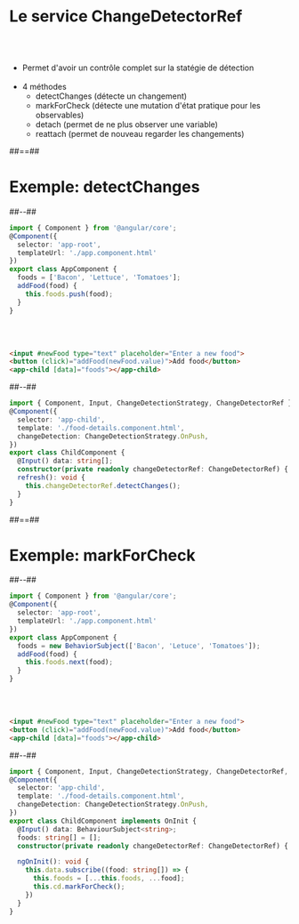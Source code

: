 <!-- .slide -->
# Le service ChangeDetectorRef
<br><br>

- Permet d'avoir un contrôle complet sur la statégie de détection<br><br>
- 4 méthodes
    - detectChanges (détecte un changement)
    - markForCheck (détecte une mutation d'état pratique pour les observables)
    - detach (permet de ne plus observer une variable)
    - reattach (permet de nouveau regarder les changements)

##==##

<!-- .slide: class="two-column-layout" -->
# Exemple: detectChanges
##--##
<!-- .slide: class="with-code inconsolata" -->
```typescript
import { Component } from '@angular/core';
@Component({
  selector: 'app-root',
  templateUrl: './app.component.html'
})
export class AppComponent {
  foods = ['Bacon', 'Lettuce', 'Tomatoes'];
  addFood(food) {
    this.foods.push(food);
  }
}
```
<!-- .element: class="medium-code" -->

<br><br>

```html
<input #newFood type="text" placeholder="Enter a new food">
<button (click)="addFood(newFood.value)">Add food</button>
<app-child [data]="foods"></app-child>
```
<!-- .element: class="medium-code" -->

##--##
<!-- .slide: class="with-code inconsolata" -->
```typescript
import { Component, Input, ChangeDetectionStrategy, ChangeDetectorRef } from '@angular/core';
@Component({
  selector: 'app-child',
  template: './food-details.component.html',
  changeDetection: ChangeDetectionStrategy.OnPush,
})
export class ChildComponent {
  @Input() data: string[];
  constructor(private readonly changeDetectorRef: ChangeDetectorRef) { }
  refresh(): void {
    this.changeDetectorRef.detectChanges();
  }
}
``` 
<!-- .element: class="medium-code" -->

##==##
<!-- .slide: class="two-column-layout" -->
# Exemple: markForCheck
##--##
<!-- .slide: class="with-code inconsolata" -->
```typescript
import { Component } from '@angular/core';
@Component({
  selector: 'app-root',
  templateUrl: './app.component.html'
})
export class AppComponent {
  foods = new BehaviorSubject(['Bacon', 'Letuce', 'Tomatoes']);
  addFood(food) {
    this.foods.next(food);
  }
}
```
<!-- .element: class="medium-code" -->

<br><br>

```html
<input #newFood type="text" placeholder="Enter a new food">
<button (click)="addFood(newFood.value)">Add food</button>
<app-child [data]="foods"></app-child>
```
<!-- .element: class="medium-code" -->

##--##
<!-- .slide: class="with-code inconsolata" -->
```typescript
import { Component, Input, ChangeDetectionStrategy, ChangeDetectorRef, OnInit } from '@angular/core';
@Component({
  selector: 'app-child',
  template: './food-details.component.html',
  changeDetection: ChangeDetectionStrategy.OnPush,
})
export class ChildComponent implements OnInit {
  @Input() data: BehaviourSubject<string>;
  foods: string[] = [];
  constructor(private readonly changeDetectorRef: ChangeDetectorRef) { }

  ngOnInit(): void {
    this.data.subscribe((food: string[]) => {
      this.foods = [...this.foods, ...food];
      this.cd.markForCheck();
    })
  }
}
``` 
<!-- .element: class="medium-code" -->
